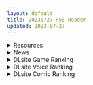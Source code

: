 ```yaml
---
layout: default
title: 20230727 RSS Reader
updated: 2023-07-27
---
```


<details class='content-parent'>
<summary>
Resources
</summary>
<details class='content-child'>
<summary>
<span class='rss-title'> [steam官中][RJ341723][ルフトソフト]前辈与不可思议迷宫 先輩と不思議なダンジョン[633MB] </span> <a class='rss-link' href='https://gmgard.com/gm123138' target='_blank'>&nbsp;</a>
<div class='rss-published'> 🕛 20230726 18:12:00</div>
</summary>
<img src="https://static.gmgard.us/Images/upload/3958261417328333.jpg" /><br /><p>为了解救被掳走的学姐，主人公决定挑战栖息着大量魔物的地下城&hellip;&hellip;。 这是一款2D Roguelike RPG。每次进入地下城，地图都会发生变化！ 使用丰富的技能和装备救出学姐吧！！</p>
</details>
<details class='content-child'>
<summary>
<span class='rss-title'> [Steam官中][RJ340568][オクトピグ]状態異常 =Abnormal Condition= ~淫紋/禁書/寄生蟲編~[1.4GB] </span> <a class='rss-link' href='https://gmgard.com/gm123135' target='_blank'>&nbsp;</a>
<div class='rss-published'> 🕛 20230726 18:08:38</div>
</summary>
<img src="https://static.gmgard.us/Images/upload/21196260229144181.jpg" /><br /><p>在一个人类可以使用魔法的时代。 由于未能及时应对突如其来的迷之力量， 犯罪与日俱增&hellip;&hellip;世界陷入了加速荒废之中。 为了抑制事态的发展，【一之濑】一族挺身而出， 代替国家与警察，最终抑制了恶化，国内治安回到最初的平静。 然而，罪恶的余孽依旧留存于世， 短暂的和平，忽然迎来了终结&hellip;&hellip;。</p>
</details>
<details class='content-child'>
<summary>
<span class='rss-title'> [AI翻译][RJ01043101][ドージンオトメ]あまえんぼ冬 冬日狂想曲 Ver1.05a[附CG档] </span> <a class='rss-link' href='https://gmgard.com/gm123143' target='_blank'>&nbsp;</a>
<div class='rss-published'> 🕛 20230726 18:07:28</div>
</summary>
<img src="https://static.gmgard.us/Images/upload/18038270200310173.jpg" /><br /><p>这是【ドージンオトメ】社在23年7月25日更新的一款互动SLG大作。
这是著名的神作夏日狂想曲的正统续作，发售当天就超过21000销量。
前作那超赞的像素风格+神级大车绝妙玩法！想必各位都已印象深刻~
本作正是讲述男主在夏日狂想曲后的后的冬季故事，依然无比的社保。
内容更充实社保，有前作感情基础上垒更方便，画面更细腻事件更H！
内容比夏日狂想曲更丰富和精彩，CG画面更高清，300%的推荐体验！</p>
</details>
<details class='content-child'>
<summary>
<span class='rss-title'> [黑猫汉化][RJ258973][Lilith]対魔忍ユキカゼ2Animation 重翻版+CG[2.6G] </span> <a class='rss-link' href='https://gmgard.com/gm123136' target='_blank'>&nbsp;</a>
<div class='rss-published'> 🕛 20230726 17:19:09</div>
</summary>
<img src="https://static.gmgard.us/Images/upload/21010261335012104.jpg" /><br /><p>这个是重置版，雪风四部算是搞完了</p>
</details>
<details class='content-child'>
<summary>
<span class='rss-title'> [官方中文][RJ357197][私が一番かわいい ]莉吉内塔的冒险 リジネッタさんの冒険[155MB] </span> <a class='rss-link' href='https://gmgard.com/gm123137' target='_blank'>&nbsp;</a>
<div class='rss-published'> 🕛 20230726 17:18:34</div>
</summary>
<img src="https://static.gmgard.us/Images/upload/92999261413253445.jpg" /><br /><p>站内之前有英文体验版,有生肉的,这个是官方中文版本</p>
</details>
<details class='content-child'>
<summary>
<span class='rss-title'> [Steam官中][RJ340568][Winged Cloud]Sakura Bunny Girls[355MB] </span> <a class='rss-link' href='https://gmgard.com/gm123134' target='_blank'>&nbsp;</a>
<div class='rss-published'> 🕛 20230726 17:13:36</div>
</summary>
<img src="https://static.gmgard.us/Images/upload/18896260222263429.jpg" /><br /><p>一款融合动作与视觉小说元素的游戏，充满了性感诱惑的情节。故事讲述了一位保安与三位神秘、诱人又拥有着超人般力量的兔女郎之间错综复杂的情感纠葛。</p>
</details>
<details class='content-child'>
<summary>
<span class='rss-title'> [SSTM精翻][RJ368530][Hige to deko]ノロワレ島 ~ 噛まれたらもうおしまい ~ </span> <a class='rss-link' href='https://gmgard.com/gm123133' target='_blank'>&nbsp;</a>
<div class='rss-published'> 🕛 20230726 17:07:34</div>
</summary>
<img src="https://static.gmgard.us/Images/upload/18038260214246143.jpg" /><br /><p>分享一款非常出色的热门日式RPG游戏的最新汉化版：</p>
</details>
<details class='content-child'>
<summary>
<span class='rss-title'> 向往中二之星的小朋友 </span> <a class='rss-link' href='https://gmgard.com/gm123142' target='_blank'>&nbsp;</a>
<div class='rss-published'> 🕛 20230726 14:20:59</div>
</summary>
<img src="https://static.gmgard.us/Images/upload/10576262220593951.jpg" /><br /><p>每日一绘第二十一天</p>
</details>
<details class='content-child'>
<summary>
<span class='rss-title'> [RJ408570][survive] 僕は友達のお母さんを孕ませたい。 モーションコミック版 </span> <a class='rss-link' href='https://gmgard.com/gm123141' target='_blank'>&nbsp;</a>
<div class='rss-published'> 🕛 20230726 13:39:14</div>
</summary>
<img src="https://static.gmgard.us/Images/upload/80869262139148797.jpg" /><br /><p>色小鬼把朋友的漂亮妈妈艹怀孕的故事。</p>
</details>
<details class='content-child'>
<summary>
<span class='rss-title'> [森田式] 義父と同居することになった </span> <a class='rss-link' href='https://www.hacg.sbs/wp/96890.html' target='_blank'>&nbsp;</a>
<div class='rss-published'> 🕛 20230726 13:28:25</div>
</summary>
NTR人妻本,刚刚新婚的夫妇，公公要过来住3个月， 人妻由于股票投资失败，就只能 &#8230; <a href="https://www.hacg.sbs/wp/96890.html">继续阅读 <span class="meta-nav">&#8594;</span></a>
</details>
<details class='content-child'>
<summary>
<span class='rss-title'> (合集)[SweetSub] 不当哥哥了! [01-12话][BDrip][简日双语内嵌字幕][1080P][MP4] </span> <a class='rss-link' href='https://gmgard.com/gm123140' target='_blank'>&nbsp;</a>
<div class='rss-published'> 🕛 20230726 12:13:08</div>
</summary>
<img src="https://static.gmgard.us/Images/upload/77278262014478218.jpg" /><br /><p>不当哥的BDrip版来了。</p>
</details>
<details class='content-child'>
<summary>
<span class='rss-title'> [无修正][未知字幕组][バニラ] 乳母 1+2 </span> <a class='rss-link' href='https://gmgard.com/gm123139' target='_blank'>&nbsp;</a>
<div class='rss-published'> 🕛 20230726 12:10:53</div>
</summary>
<img src="https://iili.io/HQD40EF.gif" /><br /><p>有见血部分慎重下载 极度扭曲的儿子控母亲 手刃自己养大的女儿那种+一个倒霉路人+喜欢男主的女儿+男主&nbsp;</p>
</details>

</details>
<details class='content-parent'>
<summary>
News
</summary>

</details>
<details class='content-parent'>
<summary>
DLsite Game Ranking
</summary>
<details class='content-child'>
<summary>
<span class='rss-title'> 護身術道場 秘密のNTRレッスン [WAKUWAKU] </span> <a class='rss-link' href='https://www.dlsite.com/maniax/work/=/product_id/RJ01053661.html' target='_blank'>&nbsp;</a>
<div class='rss-published'> 🕛 20230727 13:09:30</div>
</summary>
<img src ="http://img.dlsite.jp/modpub/images2/work/doujin/RJ01054000/RJ01053661_img_main.jpg"/><br/>これはシミュレーション系のエロゲーで、ユーモアな要素が盛り込まれています。
</details>
<details class='content-child'>
<summary>
<span class='rss-title'> 穢神楽～Aikagura～ [アンホリクリエイション] </span> <a class='rss-link' href='https://www.dlsite.com/maniax/work/=/product_id/RJ01064183.html' target='_blank'>&nbsp;</a>
<div class='rss-published'> 🕛 20230727 13:09:30</div>
</summary>
<img src ="http://img.dlsite.jp/modpub/images2/work/doujin/RJ01065000/RJ01064183_img_main.jpg"/><br/>巫女風の退魔師があやかしの巣窟に挑む!負けたら凌辱!本格的横スクロール和風剣戟アクションゲーム!
</details>
<details class='content-child'>
<summary>
<span class='rss-title'> セイントギアフォース [メタモルフォーゼ] </span> <a class='rss-link' href='https://www.dlsite.com/maniax/work/=/product_id/RJ01002988.html' target='_blank'>&nbsp;</a>
<div class='rss-published'> 🕛 20230727 13:09:30</div>
</summary>
<img src ="http://img.dlsite.jp/modpub/images2/work/doujin/RJ01003000/RJ01002988_img_main.jpg"/><br/>闘中にセクハラされて犯される!戦闘エロ特化RPG!!
</details>
<details class='content-child'>
<summary>
<span class='rss-title'> Handyman Legend ハンディマン・レジェンド [超真剣Studio] </span> <a class='rss-link' href='https://www.dlsite.com/maniax/work/=/product_id/RJ01036146.html' target='_blank'>&nbsp;</a>
<div class='rss-published'> 🕛 20230727 13:09:30</div>
</summary>
<img src ="http://img.dlsite.jp/modpub/images2/work/doujin/RJ01037000/RJ01036146_img_main.jpg"/><br/>君はスマートフォンアプリで案件を受注しているハンディマンです。 お客様の家にある様々な問題を解決し、時には他の問題も「解決」してあげる...
</details>
<details class='content-child'>
<summary>
<span class='rss-title'> カリンズ・プリズン ジムトレーナーDLC [Remtairy (レムテイリー)] </span> <a class='rss-link' href='https://www.dlsite.com/maniax/work/=/product_id/RJ01063435.html' target='_blank'>&nbsp;</a>
<div class='rss-published'> 🕛 20230727 13:09:30</div>
</summary>
<img src ="http://img.dlsite.jp/modpub/images2/work/doujin/RJ01064000/RJ01063435_img_main.jpg"/><br/>カリンがジムのトレーナーとして囚人たちをもてあそぶミニゲーム。ボーナス特典としてバトルスキルに新規ボイスを同梱!
</details>

</details>
<details class='content-parent'>
<summary>
DLsite Voice Ranking
</summary>
<details class='content-child'>
<summary>
<span class='rss-title'> 【⚠️7/27まで期間限定イラスト付】甘やかし上手で癒してくれる同棲お姉ちゃん。【癒しおま◯こ×添い寝えっち】 [桃色みんと] </span> <a class='rss-link' href='https://www.dlsite.com/maniax/work/=/product_id/RJ01065779.html' target='_blank'>&nbsp;</a>
<div class='rss-published'> 🕛 20230727 13:09:33</div>
</summary>
<img src ="http://img.dlsite.jp/modpub/images2/work/doujin/RJ01066000/RJ01065779_img_main.jpg"/><br/>貴方を溺愛して止まないエッチなお姉ちゃんに密着され、ひたすら甘やかし添い寝で囁きおま◯こをされたい…。「君だけの甘トロ溺愛おまんこで...おかしくなっちゃえ...♪」甘えん坊の貴方を小さい頃からお世話してくれるドスケベなお姉ちゃん。大きなおっぱいに包まれる贅沢なぬくぬくオマ◯コ性活を始めてみませんか?
</details>
<details class='content-child'>
<summary>
<span class='rss-title'> いつも余裕たっぷりの井上先輩は、実はアナルがクソ弱い [DLsite × AliosArvin] </span> <a class='rss-link' href='https://www.dlsite.com/maniax/work/=/product_id/RJ01053787.html' target='_blank'>&nbsp;</a>
<div class='rss-published'> 🕛 20230727 13:09:33</div>
</summary>
<img src ="http://img.dlsite.jp/modpub/images2/work/doujin/RJ01054000/RJ01053787_img_main.jpg"/><br/>ところどころSっぽいアリス先輩ですが、 とある間違いから、あなたの前で、あなた以外誰にも見せたことのない『弱点』を晒してしまい――!?
</details>
<details class='content-child'>
<summary>
<span class='rss-title'> 気になるあの子を、常識改変で肉奴隷に堕とす [スイカ熟成保証委員会] </span> <a class='rss-link' href='https://www.dlsite.com/maniax/work/=/product_id/RJ438225.html' target='_blank'>&nbsp;</a>
<div class='rss-published'> 🕛 20230727 13:09:33</div>
</summary>
<img src ="http://img.dlsite.jp/modpub/images2/work/doujin/RJ439000/RJ438225_img_main.jpg"/><br/>無表情クールな美少女JKを、常識改変で肉奴隷に堕とします
</details>
<details class='content-child'>
<summary>
<span class='rss-title'> 【心痛抉擇】女友還是辣妹,應該怎麼選呢～【中文音聲】 [Night Story 夜來聲聆] </span> <a class='rss-link' href='https://www.dlsite.com/maniax/work/=/product_id/RJ01074820.html' target='_blank'>&nbsp;</a>
<div class='rss-published'> 🕛 20230727 13:09:33</div>
</summary>
<img src ="http://img.dlsite.jp/modpub/images2/work/doujin/RJ01075000/RJ01074820_img_main.jpg"/><br/>姿瑜是跟你在一起快8年的青梅竹馬女友,你們的感情融洽,但她不知道其實你會偷偷背著她外遇。外遇對象詩婷無論外表還是愛愛技巧方面都很對你胃口。然而某一次約炮的時候,詩婷竟突然跟你告白……相處八年的感情,送到嘴邊的辣妹,你會怎麼選呢?
</details>
<details class='content-child'>
<summary>
<span class='rss-title'> 坊ちゃまに寝取られ堕ちる人妻メイド [スイカ熟成保証委員会] </span> <a class='rss-link' href='https://www.dlsite.com/maniax/work/=/product_id/RJ378488.html' target='_blank'>&nbsp;</a>
<div class='rss-published'> 🕛 20230727 13:09:33</div>
</summary>
<img src ="http://img.dlsite.jp/modpub/images2/work/doujin/RJ379000/RJ378488_img_main.jpg"/><br/>無知を装い坊ちゃまが夫を想う一途な人妻メイドを、騙して、ハメて、薬漬けで調教する.
</details>

</details>
<details class='content-parent'>
<summary>
DLsite Comic Ranking
</summary>
<details class='content-child'>
<summary>
<span class='rss-title'> 熱血女装少年ヒーローのキミがメンヘラ女にTSしてモブ♀戦闘員に堕ちる漫画 -邪淫TS洗脳 トランス・モブ・セントーインR- [やせうまロール] </span> <a class='rss-link' href='https://www.dlsite.com/maniax/work/=/product_id/RJ01075623.html' target='_blank'>&nbsp;</a>
<div class='rss-published'> 🕛 20230727 13:09:36</div>
</summary>
<img src ="http://img.dlsite.jp/modpub/images2/work/doujin/RJ01076000/RJ01075623_img_main.jpg"/><br/>ラバースーツのピッチリ少年ヒーローが、悪の組織で性依存のメンヘラ♀モブ戦闘員に悪堕ちTS!!前日譚同梱で前作読んでなくても楽しめます!トータル40P越え!
</details>
<details class='content-child'>
<summary>
<span class='rss-title'> 女子校の性欲処理係として編入した男子生徒による記録 [あのんの大洪水伝説] </span> <a class='rss-link' href='https://www.dlsite.com/maniax/work/=/product_id/RJ439801.html' target='_blank'>&nbsp;</a>
<div class='rss-published'> 🕛 20230727 13:09:36</div>
</summary>
<img src ="http://img.dlsite.jp/modpub/images2/work/doujin/RJ440000/RJ439801_img_main.jpg"/><br/>これは女子校でただ一人の男子である『性欲処理係』のあなたと 欲求不満なドスケベ女子達との濃厚変態プレイの記録である──… 女子校に編入させられたあなたを待っていたのは、思春期でムラムラが止まらない女の子たちとの淫らな日々!?溜まりに溜まった性欲とこじれまくった性癖を解放すべく、 あの手この手であなたに変態プレイを求めてくる彼女達… ド淫乱なニオイフェチ女子に囲まれた、スケベ過ぎる学園性活!
</details>
<details class='content-child'>
<summary>
<span class='rss-title'> 女装少年ヒーローのキミが女体化してモブ♀戦闘員に堕ちる漫画-邪淫TS洗脳トランス・モブ・セントーイン!- [やせうまロール] </span> <a class='rss-link' href='https://www.dlsite.com/maniax/work/=/product_id/RJ01038460.html' target='_blank'>&nbsp;</a>
<div class='rss-published'> 🕛 20230727 13:09:36</div>
</summary>
<img src ="http://img.dlsite.jp/modpub/images2/work/doujin/RJ01039000/RJ01038460_img_main.jpg"/><br/>TSし、肉欲に狂い、ラバースーツの女戦闘員に堕ちる!代替の効く惨めなモブ戦闘員に堕ちていく様をネットリ33Pで描きました。悪堕ちしたいMのアナタも、悪堕ちを楽しみたいSのアナタもどうぞ!全編ぴっちりスーツ!
</details>
<details class='content-child'>
<summary>
<span class='rss-title'> 寄生されてHなエイリアンにされちゃう娘の話 Alien's Egg 「Abandoned Ship」 [Heno2] </span> <a class='rss-link' href='https://www.dlsite.com/maniax/work/=/product_id/RJ01053011.html' target='_blank'>&nbsp;</a>
<div class='rss-published'> 🕛 20230727 13:09:36</div>
</summary>
<img src ="http://img.dlsite.jp/modpub/images2/work/doujin/RJ01054000/RJ01053011_img_main.jpg"/><br/>寄生されてHなエイリアンにされちゃう娘たちの話。寄生・異形化・悪堕ちアリの成人向け漫画です。
</details>
<details class='content-child'>
<summary>
<span class='rss-title'> 平凡JKとふしぎなおクスリ [Yumemi Dream Land] </span> <a class='rss-link' href='https://www.dlsite.com/maniax/work/=/product_id/RJ01072394.html' target='_blank'>&nbsp;</a>
<div class='rss-published'> 🕛 20230727 13:09:36</div>
</summary>
<img src ="http://img.dlsite.jp/modpub/images2/work/doujin/RJ01073000/RJ01072394_img_main.jpg"/><br/>クラスの人気者に誘われて、カラオケに行った平凡なJKミキ。気が付けば、2つの穴の処女が奪われていて……。
</details>

</details>
